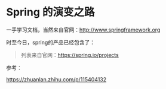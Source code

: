 # Spring 的演变之路

一手学习文档，当然来自官网：http://www.springframework.org



时至今日，spring的产品已经包含了：

>  列表来自官网：https://spring.io/projects





参考：

https://zhuanlan.zhihu.com/p/115404132

